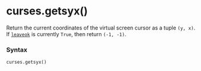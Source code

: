 # curses.getsyx()

Return the current coordinates of the virtual screen cursor as a tuple `(y, x)`. If [`leaveok`](/modules/curses/window/leaveok.md) is currently `True`, then return `(-1, -1)`.

### Syntax

```python
curses.getsyx()
```